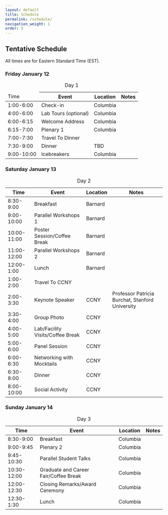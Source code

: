 ```yaml
---
layout: default
title: Schedule
permalink: /schedule/
navigation_weight: 1
order: 3
---
```


## Tentative Schedule
All times are for Eastern Standard Time (EST). 

<h3>Friday January 12</h3>
<div class="table-responsive">
<table class="table table-hover">
<caption>Day 1</caption>
<thead>
<tr><td>Time</td><th>Event</th><th>Location</th><th>Notes</th></tr>
</thead>
<tr><td>1:00-6:00</td><td>Check-in</td><td>Columbia</td><td></td></tr>
<tr><td>4:00-6:00</td><td>Lab Tours (optional)</td><td>Columbia</td><td></td></tr>
<tr><td>6:00-6:15</td><td>Welcome Address</td><td>Columbia</td><td></td></tr>
<tr><td>6:15-7:00</td><td>Plenary 1</td><td>Columbia</td><td></td></tr>
<tr><td>7:00-7:30</td><td>Travel To Dinner</td><td></td><td></td></tr>
<tr><td>7:30-9:00</td><td>Dinner</td><td>TBD</td><td></td></tr>
<tr><td>9:00-10:00</td><td>Icebreakers</td><td>Columbia</td><td></td></tr>
</table>
</div>

<h3>Saturday January 13</h3>
<div class="table-responsive">
<table class="table table-hover">
<caption>Day 2</caption>
<thead>
<tr><th>Time</th><th>Event</th><th>Location</th><th>Notes</th></tr>
</thead>
<tr><td>8:30-9:00</td><td>Breakfast</td><td>Barnard</td><td></td></tr>
<tr><td>9:00-10:00</td><td>Parallel Workshops 1</td><td>Barnard</td><td></td></tr>
<tr><td>10:00-11:00</td><td>Poster Session/Coffee Break</td><td>Barnard</td><td></td></tr>
<tr><td>11:00-12:00</td><td>Parallel Workshops 2</td><td>Barnard</td><td></td></tr>
<tr><td>12:00-1:00</td><td>Lunch</td><td>Barnard</td><td></td></tr>
<tr><td>1:00-2:00</td><td>Travel To CCNY</td><td></td><td></td></tr>
<tr><td>2:00-3:30</td><td>Keynote Speaker</td><td>CCNY</td><td>Professor
Patricia Burchat, Stanford University</td></tr>
<tr><td>3:30-4:00</td><td>Group Photo</td><td>CCNY</td><td></td></tr>
<tr><td>4:00-5:00</td><td>Lab/Facility Visits/Coffee Break</td><td>CCNY</td><td></td></tr>
<tr><td>5:00-6:00</td><td>Panel Session</td><td>CCNY</td><td></td></tr>
<tr><td>6:00-6:30</td><td>Networking with Mocktails</td><td>CCNY</td><td></td></tr>
<tr><td>6:30-8:00</td><td>Dinner</td><td>CCNY</td><td></td></tr>
<tr><td>8:00-10:00</td><td>Social Activity</td><td>CCNY</td><td></td></tr>
</table>
</div>

<h3>Sunday January 14</h3>
<div class="table-responsive">
<table class="table table-hover">
<caption>Day 3</caption>
<thead>
<tr><th>Time</th><th>Event</th><th>Location</th><th>Notes</th></tr>
</thead>
<tr><td>8:30-9:00</td><td>Breakfast</td><td>Columbia</td><td></td></tr>
<tr><td>9:00-9:45</td><td>Plenary 2</td><td>Columbia</td><td></td></tr>
<tr><td>9:45-10:30</td><td>Parallel Student Talks</td><td>Columbia</td><td></td></tr>
<tr><td>10:30-12:00</td><td>Graduate and Career Fair/Coffee Break</td><td>Columbia</td><td></td></tr>
<tr><td>12:00-12:30</td><td>Closing Remarks/Award Ceremony</td><td>Columbia</td><td></td></tr>
<tr><td>12:30-1:30</td><td>Lunch</td><td>Columbia</td><td></td></tr>
</table>
</div>
